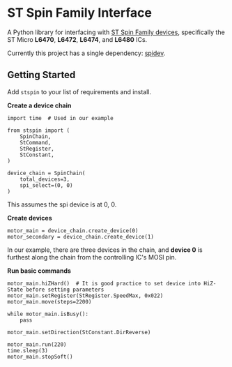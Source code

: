 # ST Spin Family Interface
A Python library for interfacing with [ST Spin Family devices](https://www.digikey.fi/en/product-highlight/s/stmicroelectronics/motor-control-easyspin "ST Spin Family devices"),
specifically the ST Micro **L6470**, **L6472**, **L6474**, and **L6480** ICs.

Currently this project has a single dependency: [spidev](https://pypi.org/project/spidev/ "spidev").

## Getting Started
Add `stspin` to your list of requirements and install.

**Create a device chain**
```
import time  # Used in our example

from stspin import (
	SpinChain,
	StCommand,
	StRegister,
	StConstant,
)

device_chain = SpinChain(
	total_devices=3,
	spi_select=(0, 0)
)
```
This assumes the spi device is at 0, 0.

**Create devices**
```
motor_main = device_chain.create_device(0)
motor_secondary = device_chain.create_device(1)
```
In our example, there are three devices in the chain, and **device 0** is furthest along the chain
from the controlling IC's MOSI pin.

**Run basic commands**
```
motor_main.hiZHard()  # It is good practice to set device into HiZ-State before setting parameters
motor_main.setRegister(StRegister.SpeedMax, 0x022)
motor_main.move(steps=2200)

while motor_main.isBusy():
	pass

motor_main.setDirection(StConstant.DirReverse)

motor_main.run(220)
time.sleep(3)
motor_main.stopSoft()
```
